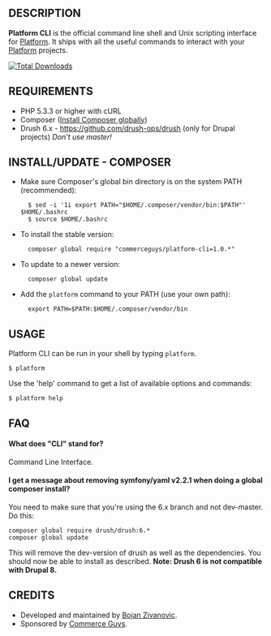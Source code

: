 DESCRIPTION
-----------

**Platform CLI** is the official command line shell and Unix scripting interface for [Platform](https://platform.sh). It ships with all the useful commands to interact with your [Platform](https://platform.sh) projects.

[![Total Downloads](https://poser.pugx.org/commerceguys/platform-cli/downloads.png)](https://packagist.org/packages/commerceguys/platform-cli)

REQUIREMENTS
------------

* PHP 5.3.3 or higher with cURL
* Composer ([Install Composer globally](http://getcomposer.org/doc/00-intro.md#system-requirements))
* Drush 6.x - https://github.com/drush-ops/drush (only for Drupal projects) *Don't use master!*

INSTALL/UPDATE - COMPOSER
-------------------------

* Make sure Composer's global bin directory is on the system PATH (recommended):

        $ sed -i '1i export PATH="$HOME/.composer/vendor/bin:$PATH"' $HOME/.bashrc
        $ source $HOME/.bashrc

* To install the stable version:

        composer global require "commerceguys/platform-cli=1.0.*"

* To update to a newer version:

        composer global update

* Add the `platform` command to your PATH (use your own path):

        export PATH=$PATH:$HOME/.composer/vendor/bin
        
USAGE
-----

Platform CLI can be run in your shell by typing `platform`.

    $ platform

Use the 'help' command to get a list of available options and commands:

    $ platform help

FAQ
------

#### What does "CLI" stand for?
Command Line Interface.

#### I get a message about removing symfony/yaml v2.2.1 when doing a global composer install?
You need to make sure that you're using the 6.x branch and not dev-master. Do this: 

```
composer global require drush/drush:6.*
composer global update
```

This will remove the dev-version of drush as well as the dependencies. You should now be able to install as described. **Note: Drush 6 is not compatible with Drupal 8.**


CREDITS
-----------

* Developed and maintained by [Bojan Zivanovic](https://github.com/bojanz).
* Sponsored by [Commerce Guys](https://commerceguys.com).
